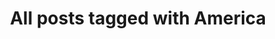 ---
layout: tag
title: "All posts tagged with America"
permalink: /weblog/tags/america/
taxonomy: America
---